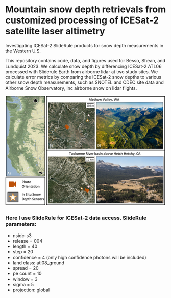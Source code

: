 # Mountain snow depth retrievals from customized processing of ICESat-2 satellite laser altimetry
Investigating ICESat-2 SlideRule products for snow depth measurements in the Western U.S.

This repository contains code, data, and figures used for Besso, Shean, and Lundquist 2023. We calculate snow depth by differencing ICESat-2 ATL06 processed with Sliderule Earth from airborne lidar at two study sites. We calculate error metrics by comparing the ICESat-2 snow depths to various other snow depth measurements, such as SNOTEL and CDEC site data and Airborne Snow Observatory, Inc airborne snow on lidar flights.  

![alt text](tuolumne_basin/figures/Figure_1.jpg) 

### Here I use SlideRule for ICESat-2 data access. SlideRule parameters:
* nsidc-s3
* release = 004
* length = 40
* step = 20
* confidence = 4 (only high confidence photons will be included)
* land class: atl08_ground
* spread = 20
* pe count = 10
* window = 3
* sigma = 5
* projection: global


